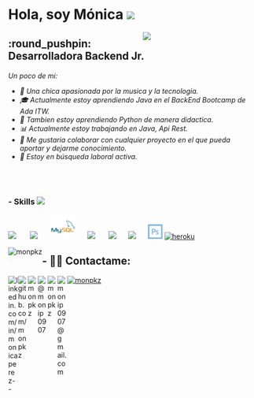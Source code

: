 <h1> Hola, soy Mónica <img src="https://media.giphy.com/media/mGcNjsfWAjY5AEZNw6/giphy.gif" width="40"> </h1>
<img align = 'right' src = "https://media.giphy.com/media/YPQ62IX4xd60xJDaBu/giphy.gif" width = "230">

<h2> :round_pushpin: Desarrolladora Backend Jr. </h2>
<H6> Un poco de mi: 
 
- 🌸 Una chica apasionada por la musica y la tecnologia.
- 🎓 Actualmente estoy aprendiendo Java en el BackEnd Bootcamp de Ada ITW.
- 🌱 Tambien estoy aprendiendo Python de manera didactica.
- 📊 Actualmente estoy trabajando en Java, Api Rest.
- 👯 Me gustaria colaborar con cualquier proyecto en el que pueda aportar y dejarme conocimiento.
- 💼 Estoy en búsqueda laboral activa.
 </H6>
<br/>

<h3>- Skills <img><img src="https://media.giphy.com/media/WUlplcMpOCEmTGBtBW/giphy.gif" width="50"></img></h3>

<div align="left">
 <img  src="https://image.flaticon.com/icons/png/512/226/226777.png" width="30" > &nbsp; &nbsp; &nbsp; <img src="https://www.vectorlogo.zone/logos/springio/springio-icon.svg" width="30" > &nbsp; &nbsp; &nbsp; <img src="https://raw.githubusercontent.com/devicons/devicon/master/icons/mysql/mysql-original-wordmark.svg" width="50" > &nbsp; &nbsp; &nbsp;<img src="https://www.vectorlogo.zone/logos/getpostman/getpostman-icon.svg" width="30" > &nbsp; &nbsp; &nbsp;  <img src="https://git-scm.com/images/logo@2x.png" width="40" > &nbsp; &nbsp; &nbsp;<img src="https://maven.apache.org/images/maven-logo-black-on-white.png" width="40" >  &nbsp; &nbsp; &nbsp;<img src="https://raw.githubusercontent.com/devicons/devicon/master/icons/photoshop/photoshop-line.svg" width="30" > <a href="https://heroku.com" target="_blank"> <img src="https://www.vectorlogo.zone/logos/heroku/heroku-icon.svg" alt="heroku" height="30"/> </a>


<p><img align="left" src="https://github-readme-stats.vercel.app/api/top-langs?username=monpkz&show_icons=true&locale=en&layout=compact" alt="monpkz" /></p> 
</div>
</p>


## - 👨‍💻 Contactame:

<a href="https://linkedin.com/in/monicaperez--" target="blank"><img align="left" src="https://raw.githubusercontent.com/rahuldkjain/github-profile-readme-generator/master/src/images/icons/Social/linked-in-alt.svg" alt="linkedin.com/in/monicaperez--" width="20"/></a> <a href="https://github.com/monpkz" target="blank"><img align="left" src="https://cdn.jsdelivr.net/npm/simple-icons@3.0.1/icons/github.svg" alt="github.com/monpkz" width="20" /></a> <p align="left"> <a href="https://dev.to/monpkz" target="blank"><img align="left" src="https://cdn.jsdelivr.net/npm/simple-icons@3.0.1/icons/dev-dot-to.svg" alt="monpkz" width="20" /></a> <a href="https://medium.com/@monip0907" target="blank"><img align="left" src="https://raw.githubusercontent.com/rahuldkjain/github-profile-readme-generator/master/src/images/icons/Social/medium.svg" alt="@monip0907" width="20" /></a> <a href="https://www.hackerrank.com/monpkz" target="blank"><img align="left" src="https://raw.githubusercontent.com/rahuldkjain/github-profile-readme-generator/master/src/images/icons/Social/hackerrank.svg" alt="monpkz" width="20" /></a> <p align="left"> <a href="https://linkedin.com/in/monicaperez--" target="blank"><img align="left" src="https://user-images.githubusercontent.com/79878292/131882625-067c8cfe-0cb5-4dfb-bfc5-f82d13dc49cf.png" alt="monip0907@gmail.com" width="20"/>

<p align="left"> <img src="https://komarev.com/ghpvc/?username=monpkz&label=Profile%20views&color=0e75b6&style=flat" alt="monpkz" /> 


 
